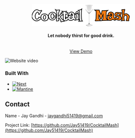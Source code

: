 <a name="readme-top"></a>


<!-- PROJECT LOGO -->
<br />
<div style="display: flex;flex-direction: column;align-items: center">
  <a href="#">
    <img src="public/logo.png" alt="Logo" width="326" height="72">
  </a>
  <h4 style="text-align: center">
   Let nobody thirst for good drink.
    <br />
    <br />
  </h4>
    <a href="#">View Demo</a>

</div>


<!-- ABOUT THE PROJECT -->

[//]: # (## About The Project)

![Website video](https://raw.githubusercontent.com/Jay51419/CocktailMash/master/video/site.gif)



### Built With
* [![Next][Next.js]][Next-url]
* [![Mantine][Mantine]][Mantine-url]


<!-- CONTACT -->
## Contact

Name - Jay Gandhi - [jaygandhi51419@gmail.com](mailto:jaygandhi51419@gmail.com)

Project Link: [https://github.com/Jay51419/CocktailMash](https://github.com/Jay51419/CocktailMash)








<!-- MARKDOWN LINKS & IMAGES -->
<!-- https://www.markdownguide.org/basic-syntax/#reference-style-links -->
[Next.js]: https://img.shields.io/badge/next.js-000000?style=for-the-badge&logo=nextdotjs&logoColor=white
[Next-url]: https://nextjs.org/
[Mantine]: https://img.shields.io/badge/Mantine-3d3d3d?style=for-the-badge&logo=mantine&logoColor=61DAFB
[Mantine-url]: https://mantine.dev/
